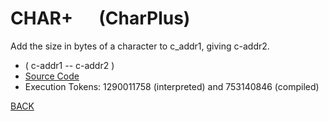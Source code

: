 # CHAR+ &emsp; (CharPlus)
Add the size in bytes of a character to c_addr1, giving c-addr2.
* ( c-addr1 -- c-addr2 )
* [Source Code](../words/core/CharPlus.cs)
* Execution Tokens: 1290011758 (interpreted) and 753140846 (compiled)


[BACK](builtins.md#CharPlus)

